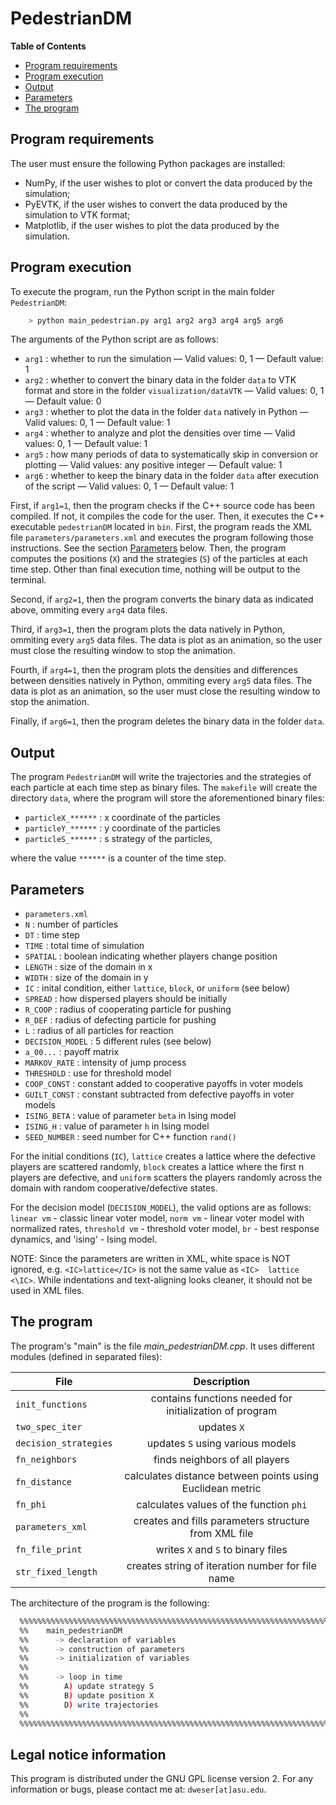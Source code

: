
PedestrianDM
=========================

**Table of Contents**
- [Program requirements](#program-requirements)
- [Program execution](#program-execution)
- [Output](#output)
- [Parameters](#parameters)
- [The program](#the-program)


## Program requirements

The user must ensure the following Python packages are installed: 
* NumPy, if the user wishes to plot or convert the data produced by the simulation; 
* PyEVTK, if the user wishes to convert the data produced by the simulation to VTK format;
* Matplotlib, if the user wishes to plot the data produced by the simulation.

## Program execution

To execute the program, run the Python script in the main folder `PedestrianDM`:
```bash
	> python main_pedestrian.py arg1 arg2 arg3 arg4 arg5 arg6
```

The arguments of the Python script are as follows:
* `arg1` :  whether to run the simulation
 — Valid values: 0, 1
 — Default value: 1
* `arg2` :  whether to convert the binary data in the folder `data` to VTK format and store in the folder `visualization/dataVTK`
 — Valid values: 0, 1
 — Default value: 0
* `arg3` :  whether to plot the data in the folder `data` natively in Python
 — Valid values: 0, 1
 — Default value: 1
* `arg4` : whether to analyze and plot the densities over time
 — Valid values: 0, 1
 — Default value: 1
* `arg5` :  how many periods of data to systematically skip in conversion or plotting
 — Valid values: any positive integer
 — Default value: 1
* `arg6` :  whether to keep the binary data in the folder `data` after execution of the script
 — Valid values: 0, 1
 — Default value: 1

First, if `arg1=1`, then the program checks if the C++ source code has been compiled. 
If not, it compiles the code for the user. Then, it executes the C++ executable `pedestrianDM` located in `bin`.
First, the program reads the XML file `parameters/parameters.xml` and executes the program following those 
instructions. See the section [Parameters](#parameters) below. Then, the program computes the positions
(`X`) and the strategies (`S`) of the particles at each time step. Other than final execution time,
nothing will be output to the terminal.

Second, if `arg2=1`, then the program converts the binary data as indicated above, ommiting every `arg4` data files.

Third, if `arg3=1`, then the program plots the data natively in Python, ommiting every `arg5` data files. 
The data is plot as an animation, so the user must close the resulting window to stop the animation.

Fourth, if `arg4=1`, then the program plots the densities and differences between densities natively in Python, ommiting every `arg5` data files. 
The data is plot as an animation, so the user must close the resulting window to stop the animation.

Finally, if `arg6=1`, then the program deletes the binary data in the folder `data`.


## Output

The program `PedestrianDM` will write the trajectories and the strategies of each particle at each
time step as binary files. The `makefile` will create the directory `data`, where the program will store the aforementioned binary files:
* `particleX_******`     : x coordinate of the particles
* `particleY_******`     : y coordinate of the particles
* `particleS_******`     : s strategy of the particles,

where the value `******` is a counter of the time step.

## Parameters

* `parameters.xml`
 * `N`          : number of particles
 * `DT`         : time step
 * `TIME`       : total time of simulation
 * `SPATIAL`    : boolean indicating whether players change position
 * `LENGTH`     : size of the domain in x
 * `WIDTH`      : size of the domain in y
 * `IC`         : inital condition, either `lattice`, `block`, or `uniform` (see below)
 * `SPREAD`     : how dispersed players should be initially
 * `R_COOP`     : radius of cooperating particle for pushing
 * `R_DEF`      : radius of defecting particle for pushing
 * `L`          : radius of all particles for reaction
 * `DECISION_MODEL` : 5 different rules (see below)
 * `a_00...`     : payoff matrix
 * `MARKOV_RATE` : intensity of jump process
 * `THRESHOLD`   : use for threshold model
 * `COOP_CONST` : constant added to cooperative payoffs in voter models
 * `GUILT_CONST` : constant subtracted from defective payoffs in voter models
 * `ISING_BETA` : value of parameter `beta` in Ising model
 * `ISING_H` : value of parameter `h` in Ising model
 * `SEED_NUMBER` : seed number for C++ function `rand()`

For the initial conditions (`IC`), `lattice` creates a lattice where the defective players are scattered randomly, `block` creates a lattice where the first n players are defective, and `uniform` scatters the players randomly across the domain with random cooperative/defective states.

For the decision model (`DECISION_MODEL`), the valid options are as follows: `linear vm` - classic linear voter model, `norm vm` - linear voter model with normalized rates, `threshold vm` - threshold voter model, `br` - best response dynamics, and 'ising' - Ising model.

NOTE: Since the parameters are written in XML, white space is NOT ignored, e.g. `<IC>lattice</IC>` is not the same value as `<IC>  lattice  <\IC>`. While indentations and text-aligning looks cleaner, it should not be used in XML files.

## The program

The program's "main" is the file *main_pedestrianDM.cpp*.
It uses different modules (defined in separated files):

| File                              | Description   |
| ----------------------------------|:-------------:|
| `init_functions`                  | contains functions needed for initialization of program
| `two_spec_iter`                   | updates `X`
| `decision_strategies`             | updates `S` using various models
| `fn_neighbors`                    | finds neighbors of all players
| `fn_distance`                     | calculates distance between points using Euclidean metric
| `fn_phi`                          | calculates values of the function `phi`
| `parameters_xml`                  | creates and fills parameters structure from XML file
| `fn_file_print`                   | writes `X` and `S` to binary files
| `str_fixed_length`                | creates string of iteration number for file name



The architecture of the program is the following:
```bash
  %%%%%%%%%%%%%%%%%%%%%%%%%%%%%%%%%%%%%%%%%%%%%%%%%%%%%%%%%%%%%%%%%%%%%%%%%%%%%%%%
  %%    main_pedestrianDM                                                       %%
  %%      -> declaration of variables                                           %%
  %%      -> construction of parameters                                         %%
  %%      -> initialization of variables                                        %%
  %%                                                                            %%
  %%      -> loop in time                                                       %%
  %%        A) update strategy S                                                %%
  %%        B) update position X                                                %%
  %%        D) write trajectories                                               %%
  %%                                                                            %%
  %%%%%%%%%%%%%%%%%%%%%%%%%%%%%%%%%%%%%%%%%%%%%%%%%%%%%%%%%%%%%%%%%%%%%%%%%%%%%%%%
```

## Legal notice information

 This program is distributed under the GNU GPL license version 2. For any information or bugs,
please contact me at: `dweser[at]asu.edu`.
